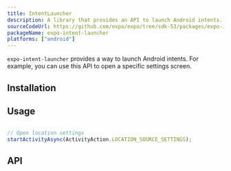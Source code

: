 ```yaml
---
title: IntentLauncher
description: A library that provides an API to launch Android intents.
sourceCodeUrl: https://github.com/expo/expo/tree/sdk-53/packages/expo-intent-launcher
packageName: expo-intent-launcher
platforms: ["android"]
---
```


`expo-intent-launcher` provides a way to launch Android intents. For example, you can use this API to open a specific settings screen.

## Installation

## Usage

```ts

// Open location settings
startActivityAsync(ActivityAction.LOCATION_SOURCE_SETTINGS);
```

## API

```js

```